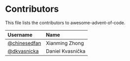 # Contributors

This file lists the contributors to awesome-advent-of-code.

| Username                                       | Name             |
| :-------                                       | :---             |
| [@chinesedfan](https://github.com/chinesedfan) | Xianming Zhong   |
| [@dkvasnicka](https://github.com/dkvasnicka)   | Daniel Kvasnička |
